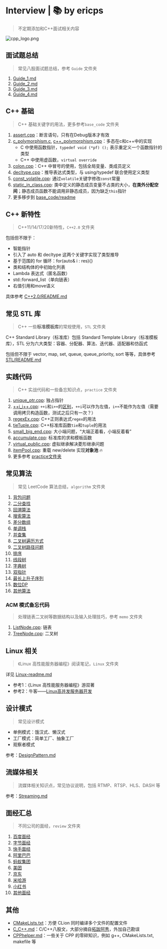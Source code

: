 # Interview | 📚 by ericps

> 不定期添加和C++面试相关内容

![cpp_logo.png](https://s2.loli.net/2022/07/06/Acvw3IJBZFTnmb6.png)



## 面试题总结

> 常见八股面试题总结，参考 `Guide` 文件夹

1. [Guide_1.md](Guide/Guide_1.md)
2. [Guide_2.md](Guide/Guide_2.md)
3. [Guide_3.md](Guide/Guide_3.md)
3. [Guide_4.md](Guide/Guide_4.md)



## C++ 基础

> C++ 基础关键字的用法，更多参考`base_code` 文件夹

1. [assert.cpp](base_code/assert.cpp)：断言语句，只有在Debug版本才有效
2. [c_polymorphism.c](c_polymorphism.c), [c++_polymorphism.cpp](base_code/c++_polymorphism.cpp)：多态在c和c++中的实现
   - C 中使用函数指针，`typedef void (*pf) ();` 表示重定义一个函数指针的类型
   - C++ 中使用虚函数，`virtual override`
3. [colon.cpp](base_code/colon.cpp)：C++ 中冒号的使用，包括全局变量、类成员定义
4. [decltype.cpp](base_code/decltype.cpp)：推导表达式类型，与 using/typedef 联合使用定义类型
4. [const_volatile.cpp](base_code/const_volatile.cpp): 通过`volatile`关键字修改`const`常量
4. [static_in_class.cpp](base_code/static_in_class.cpp): 类中定义的静态成员变量不占类的大小，**在类外分配空间**；静态成员函数不能调用非静态成员，因为缺乏`this`指针
5. 更多移步到 [base_code/readme](base_code) 



## C++ 新特性

> C++11/14/17/20新特性，`C++2.0` 文件夹

包括但不限于：
- 智能指针
- 引入了 auto 和 decltype 这两个关键字实现了类型推导
- 基于范围的 for 循环：for(auto& i : res){}
- 类和结构体的中初始化列表
- Lambda 表达式（匿名函数）
- std::forward_list（单向链表）
- 右值引用和move语义

具体参考 [C++2.0/README.md](C++2.0)



## 常见 STL 库

> C++ 一些**标准模板库**的常规使用，`STL` 文件夹

C++ Standard Library（标准库）包括 Standard Template Library（标准模板库），STL 分为六大类型：容器、分配器、算法、迭代器、适配器和仿函式

包括但不限于 vector, map, set, queue, queue_priority, sort 等等，具体参考 [STL/README.md](STL)



## 实践代码

> C++ 实战代码和一些备忘知识点，`practice` 文件夹

1. [unique_ptr.cpp](practice/unique_ptr_ex.cpp): 独占指针
4. [++i_i++.cpp](practice/++i_i++.cpp): `++i`和`i++`的[区别](https://www.php.cn/csharp-article-443596.html)，`++i`可以作为左值，`i++`不能作为左值（需要调用拷贝构造函数，测试之后只有一次？）
5. [regexEx.cpp](practice/regexEx.cpp): C++正则表达式`regex`的用法
6. [tieTuple.cpp](practice/tieTuple.cpp): C++标准库函数`tie`和`tuple`的用法
7. [small_big_end.cpp](practice/small_big_end.cpp): 大小端问题，“大端正着看，小端反着看”
8. [accumulate.cpp](practice/accumulate.cpp): 标准库的求和模板函数
8. [virtual_public.cpp](practice/virtual_public.cpp): 虚拟继承解决菱形继承问题
8. [itemPool.cpp](practice/itemPool.cpp): 重载 new/delete 实现**对象池** :fire:
9. 更多参考 [practice文件夹](practice) 



## 常见算法

> 常见 LeetCode 算法总结，`algorithm` 文件夹

1. [背包问题](algorithm/背包问题.md)
2. [二分查找](algorithm/二分查找.md)
3. [回溯算法](algorithm/回溯算法.md)
4. [搜索算法](algorithm/搜索算法.md)
5. [差分数组](algorithm/差分数组.md)
6. [单调栈](algorithm/单调栈.md)
7. [并查集](algorithm/并查集.md)
8. [二叉树遍历方式](algorithm/二叉树遍历方式.md)
9. [二叉树路径问题](algorithm/二叉树路径问题.md)
10. [排序](algorithm/排序.md)
11. [线段树](algorithm/线段树.md)
12. [字典树](algorithm/字典树.md)
13. [双指针](algorithm/双指针.md)
14. [最长上升子序列](algorithm/最长上升子序列.md)
15. [数位DP](algorithm/数位DP.md)
16. [其他算法](algorithm/others.md)



### ACM 模式备忘代码

> 处理链表二叉树等数据结构以及输入处理技巧，参考 `memo` 文件夹

1. [ListNode.cpp](memo/listnode.cpp): 链表
2. [TreeNode.cpp](memo/treenode.cpp): 二叉树



## Linux 相关
> 《Linux 高性能服务器编程》阅读笔记，`Linux` 文件夹

详见 [Linux-readme.md](./Linux/readme.md)

- 参考1：《Linux 高性能服务器编程》游双著
- 参考2：牛客——[Linux高并发服务器开发](https://www.nowcoder.com/courses/cover/live/504)



## 设计模式

> 常见设计模式

- 单例模式：饿汉式、懒汉式
- 工厂模式：简单工厂、抽象工厂
- 观察者模式

参考：[DesignPattern.md](DesignPattern.md)



## 流媒体相关

> 流媒体相关知识点，常见协议说明，包括 RTMP、RTSP、HLS、DASH 等

参考：[Streaming.md](Streaming.md)



## 面经汇总

> 不同公司的面经，`review` 文件夹

1. [百度面经](review/baidu.md)
2. [字节面经](review/bytedance.md)
3. [快手面经](review/kuaishou.md)
4. [阿里巴巴](review/alibaba.md)
5. [蚂蚁集团](review/antgroup.md)
6. [美团](review/meituan.md)
7. [京东](review/jingdong.md)
8. [米哈游](review/mihoyo.md)
9. [小红书](review/redxhs.md)
10. [其他面经](review/others.md)




## 其他

- [CMakeLists.txt](CMakeLists.txt)：方便 CLion 同时编译多个文件的配置文件
- [C_C++.md](C_C++.md)：C/C++八股文，大部分摘自[拓跋阿秀](https://github.com/forthespada/InterviewGuide)，外加自己勘误
- [CPPhelper.md](CPPhelper.md)：一些关于 CPP 的零碎知识，例如 g++, CMakeLists.txt, makefile 等

